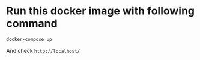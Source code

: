 # Run this docker image with following command

```sh
docker-compose up
```

And check `http://localhost/`